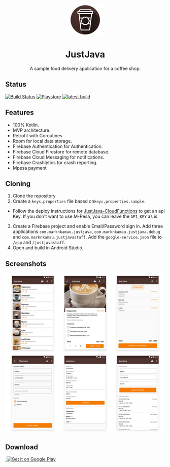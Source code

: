 <p align="center">
	<img
		width="100"
		alt="Logo"
		src="/images/just_java_logo.png">
</p>
<h1 align="center">
	JustJava
</h1>
<p align="center">
A sample food delivery application for a coffee shop.
</p>

## Status

[![Build Status](https://app.bitrise.io/app/c373b1aa540acc1c/status.svg?token=u-KpJIBnS_0TQUtBtYNEJQ&branch=master)](https://app.bitrise.io/app/c373b1aa540acc1c)
[![Playstore](https://img.shields.io/badge/Download-Playstore-brightgreen.svg)](https://play.google.com/store/apps/details?id=com.marknkamau.justjava)
[![latest build](https://img.shields.io/badge/Download-Latest%20build-brightgreen.svg)](https://skyll.herokuapp.com/justjava?redirect=true)

## Features

- 100% Kotlin.
- MVP architecture.
- Retrofit with Coroutines
- Room for local data storage.
- Firebase Authentication for Authentication.
- Firebase Cloud Firestore for remote database.
- Firebase Cloud Messaging for notifications.
- Firebase Crashlytics for crash reporting.
- Mpesa payment

## Cloning

1. Clone the repository
2. Create a `keys.properties` file based on`keys.properties.sample`.

- Follow the deploy instructions for [JustJava-CloudFunctions](https://github.com/MarkNjunge/JustJava-CloudFunctions)
  to get an api Key. If you don't want to use M-Pesa, you can leave the `API_KEY` as is.

3. Create a Firebase project and enable Email/Password sign in. Add three applications `com.marknkamau.justjava`, `com.marknkamau.justjava.debug` and `com.marknkamau.justjavastaff`. Add the `google-service.json` file to `/app` and `/justjavastaff`.
4. Open and build in Android Studio.

## Screenshots

![App](/images/branding.png)

## Download

<a href='https://play.google.com/store/apps/details?id=com.marknkamau.justjava'>
​    <img alt='Get it on Google Play' 
​         src='https://play.google.com/intl/en_us/badges/images/generic/en_badge_web_generic.png'
​         height="116" width="300"/>
</a>
